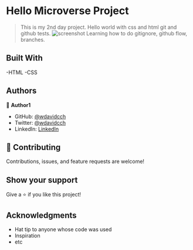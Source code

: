 # Hello Microverse Project

> This is my 2nd day project.
> Hello world with css and html git and github tests.
![screenshot](./app_screenshot.png)
Learning how to do gitignore, github flow, branches.

## Built With

-HTML
-CSS

## Authors
👤 **Author1**
- GitHub: [@wdavidcch](https://github.com/wdavidcch)
- Twitter: [@wdavidcch](https://twitter.com/wdavidcch)
- LinkedIn: [LinkedIn](https://www.linkedin.com/in/williams-colmenares-989a6b151)

## 🤝 Contributing
Contributions, issues, and feature requests are welcome!
## Show your support
Give a ⭐️ if you like this project!
## Acknowledgments
- Hat tip to anyone whose code was used
- Inspiration
- etc
